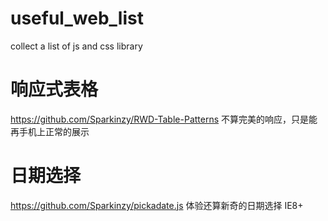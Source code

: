 # useful_web_list
collect a list of js and css library

# 响应式表格
https://github.com/Sparkinzy/RWD-Table-Patterns  不算完美的响应，只是能再手机上正常的展示


# 日期选择

https://github.com/Sparkinzy/pickadate.js   体验还算新奇的日期选择  IE8+
